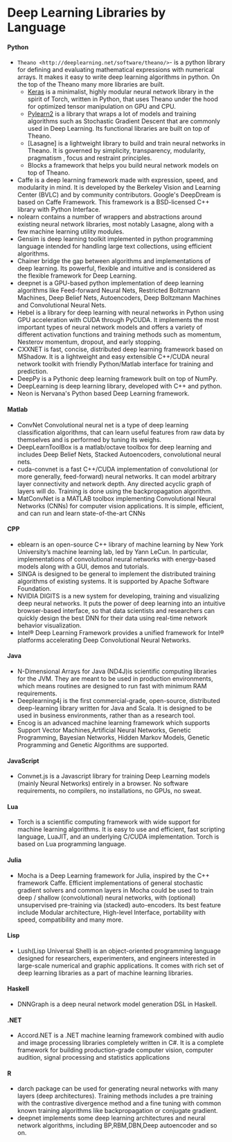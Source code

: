 # Deep Learning Libraries by Language

#### Python

* `Theano <http://deeplearning.net/software/theano/>`- is a python library for defining and evaluating mathematical expressions with numerical arrays. It makes it easy to write deep learning algorithms in python. On the top of the Theano many more libraries are built.
  * [Keras](https://keras.io/) is a minimalist, highly modular neural network library in the spirit of Torch, written in Python, that uses Theano under the hood for optimized tensor manipulation on GPU and CPU.
  * [Pylearn2](http://deeplearning.net/software/pylearn2/) is a library that wraps a lot of models and training algorithms such as Stochastic Gradient Descent that are commonly used in Deep Learning. Its functional libraries are built on top of Theano.
  * [Lasagne] is a lightweight library to build and train neural networks in Theano. It is governed by simplicity, transparency, modularity, pragmatism , focus and restraint principles.
  * Blocks a framework that helps you build neural network models on top of Theano.
* Caffe is a deep learning framework made with expression, speed, and modularity in mind. It is developed by the Berkeley Vision and Learning Center (BVLC) and by community contributors. Google's DeepDream is based on Caffe Framework. This framework is a BSD-licensed C++ library with Python Interface.
* nolearn contains a number of wrappers and abstractions around existing neural network libraries, most notably Lasagne, along with a few machine learning utility modules.
* Gensim is deep learning toolkit implemented in python programming language intended for handling large text collections, using efficient algorithms.
* Chainer bridge the gap between algorithms and implementations of deep learning. Its powerful, flexible and intuitive and is considered as the flexible framework for Deep Learning.
* deepnet is a GPU-based python implementation of deep learning algorithms like Feed-forward Neural Nets, Restricted Boltzmann Machines, Deep Belief Nets, Autoencoders, Deep Boltzmann Machines and Convolutional Neural Nets.
* Hebel is a library for deep learning with neural networks in Python using GPU acceleration with CUDA through PyCUDA. It implements the most important types of neural network models and offers a variety of different activation functions and training methods such as momentum, Nesterov momentum, dropout, and early stopping.
* CXXNET is fast, concise, distributed deep learning framework based on MShadow. It is a lightweight and easy extensible C++/CUDA neural network toolkit with friendly Python/Matlab interface for training and prediction.
* DeepPy is a Pythonic deep learning framework built on top of NumPy.
* DeepLearning is deep learning library, developed with C++ and python.
* Neon is Nervana's Python based Deep Learning framework.

#### Matlab

* ConvNet Convolutional neural net is a type of deep learning classification algorithms, that can learn useful features from raw data by themselves and is performed by tuning its weighs.
* DeepLearnToolBox is a matlab/octave toolbox for deep learning and includes Deep Belief Nets, Stacked Autoencoders, convolutional neural nets.
* cuda-convnet is a fast C++/CUDA implementation of convolutional (or more generally, feed-forward) neural networks. It can model arbitrary layer connectivity and network depth. Any directed acyclic graph of layers will do. Training is done using the backpropagation algorithm.
* MatConvNet  is a MATLAB toolbox implementing Convolutional Neural Networks (CNNs) for computer vision applications. It is simple, efficient, and can run and learn state-of-the-art CNNs

#### CPP

* eblearn is an open-source C++ library of machine learning by New York University’s machine learning lab, led by Yann LeCun. In particular, implementations of convolutional neural networks with energy-based models along with a GUI, demos and tutorials.
* SINGA is designed to be general to implement the distributed training algorithms of existing systems. It is supported by Apache Software Foundation.
* NVIDIA DIGITS is a new system for developing, training and visualizing deep neural networks. It puts the power of deep learning into an intuitive browser-based interface, so that data scientists and researchers can quickly design the best DNN for their data using real-time network behavior visualization.
* Intel® Deep Learning Framework provides a unified framework for Intel® platforms accelerating Deep Convolutional Neural Networks.

#### Java

* N-Dimensional Arrays for Java (ND4J)is scientific computing libraries for the JVM. They are meant to be used in production environments, which means routines are designed to run fast with minimum RAM requirements.
* Deeplearning4j is the first commercial-grade, open-source, distributed deep-learning library written for Java and Scala. It is designed to be used in business environments, rather than as a research tool.
* Encog is an advanced machine learning framework which supports Support Vector Machines,Artificial Neural Networks, Genetic Programming, Bayesian Networks, Hidden Markov Models, Genetic Programming and Genetic Algorithms are supported.

#### JavaScript

* Convnet.js is a Javascript library for training Deep Learning models (mainly Neural Networks) entirely in a browser. No software requirements, no compilers, no installations, no GPUs, no sweat.

#### Lua

* Torch is a scientific computing framework with wide support for machine learning algorithms. It is easy to use and efficient, fast scripting language, LuaJIT, and an underlying C/CUDA implementation. Torch is based on Lua programming language.

#### Julia

* Mocha is a Deep Learning framework for Julia, inspired by the C++ framework Caffe. Efficient implementations of general stochastic gradient solvers and common layers in Mocha could be used to train deep / shallow (convolutional) neural networks, with (optional) unsupervised pre-training via (stacked) auto-encoders. Its best feature include Modular architecture, High-level Interface, portability with speed, compatibility and many more.

#### Lisp

* Lush(Lisp Universal Shell) is an object-oriented programming language designed for researchers, experimenters, and engineers interested in large-scale numerical and graphic applications. It comes with rich set of deep learning libraries as a part of machine learning libraries.

#### Haskell

* DNNGraph is a deep neural network model generation DSL in Haskell.

#### .NET

* Accord.NET is a .NET machine learning framework combined with audio and image processing libraries completely written in C#. It is a complete framework for building production-grade computer vision, computer audition, signal processing and statistics applications
#### R

* darch package can be used for generating neural networks with many layers (deep architectures). Training methods includes a pre training with the contrastive divergence method and a fine tuning with common known training algorithms like backpropagation or conjugate gradient.
* deepnet implements some deep learning architectures and neural network algorithms, including BP,RBM,DBN,Deep autoencoder and so on.
